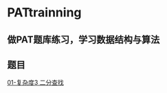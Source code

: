 # PATtrainning
做PAT题库练习，学习数据结构与算法
---
## 题目
[01-复杂度3 二分查找](https://github.com/xinyioffice/PATtrainning/blob/master/01-%E5%A4%8D%E6%9D%82%E5%BA%A63%20%E4%BA%8C%E5%88%86%E6%9F%A5%E6%89%BE.md)
